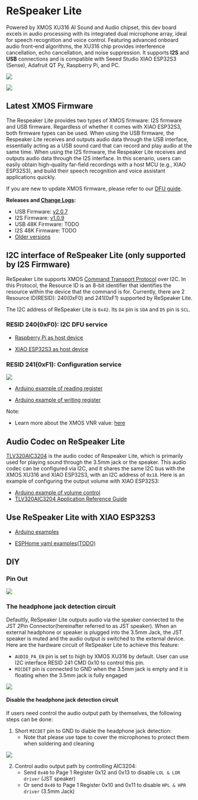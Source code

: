 # ReSpeaker Lite

Powered by XMOS XU316 AI Sound and Audio chipset, this dev board excels in audio processing with its integrated dual microphone array, ideal for speech recognition and voice control. Featuring advanced onboard audio front-end algorithms, the XU316 chip provides interference cancellation, echo cancellation, and noise suppression. It supports **I2S** and **USB** connections and is compatible with Seeed Studio XIAO ESP32S3 (Sense), Adafruit QT Py, Raspberry Pi, and PC.

![](./doc/images/respeaker_lite.png)

![](./doc/images/respeaker_lite_parts.png)

## Latest XMOS Firmware

The Respeaker Lite provides two types of XMOS firmware: I2S firmware and USB firmware. Regardless of whether it comes with XIAO ESP32S3, both firmware types can be used. When using the USB firmware, the Respeaker Lite receives and outputs audio data through the USB interface, essentially acting as a USB sound card that can record and play audio at the same time. When using the I2S firmware, the Respeaker Lite receives and outputs audio data through the I2S interface. In this scenario, users can easily obtain high-quality far-field recordings with a host MCU (e.g., XIAO ESP32S3), and build their speech recognition and voice assistant applications quickly.


If you are new to update XMOS firmware, please refer to our [DFU guide](./xmos_firmwares/dfu_guide.md).


**Releases and [Change Logs](./xmos_firmwares/changelog.md):**
- USB Firmware: [v2.0.7](./xmos_firmwares/respeaker_lite_usb_dfu_firmware_v2.0.7.bin)
- I2S Firmware: [v1.0.9](./xmos_firmwares/respeaker_lite_i2s_dfu_firmware_v1.0.9.bin)
- USB 48K Firmware: TODO
- I2S 48K Firmware: TODO
- [Older versions](./xmos_firmwares/)


## I2C interface of ReSpeaker Lite (only supported by I2S Firmware)

ReSpeaker Lite supports XMOS [Command Transport Protocol](https://www.xmos.com/documentation/XM-014785-PC/html/modules/rtos/doc/programming_guide/reference/rtos_services/device_control/device_control_protocol.html#) over I2C. In this Protocol, the Resource ID is an 8-bit identifier that identifies the resource within the device that the command is for. Currently, there are 2 Resource ID(RESID): 240(0xF0) and 241(0xF1) supported by ReSpeaker Lite.

The I2C address of ReSpeaker Lite is `0x42`. Its `D4` pin is `SDA` and `D5` pin is `SCL`.

### RESID 240(0xF0): I2C DFU service

- [Raspberry Pi as host device](https://github.com/xmos/host_xvf_control/tree/release/v3.0.0)

- [XIAO ESP32S3 as host device](https://github.com/esphome/home-assistant-voice-pe/blob/dev/esphome/components/voice_kit/voice_kit.cpp)

### RESID 241(0xF1): Configuration service

![](./doc/images/i2c_registers_map.png)

- [Arduino example of reading register](./xiao_esp32s3_arduino_examples/xiao_i2c_get_register_value/xiao_i2c_get_register_value.ino)

- [Arduino example of writing register](./xiao_esp32s3_arduino_examples/xiao_i2c_write_register_value/xiao_i2c_write_register_value.ino)

Note: 
- Learn more about the XMOS VNR value: [here](https://www.xmos.com/documentation/XM-014785-PC/html/modules/voice/modules/lib_vnr/doc/src/overview.html)


## Audio Codec on ReSpeaker Lite

[TLV320AIC3204](https://www.ti.com/product/TLV320AIC3204) is the audio codec of Respeaker Lite, which is primarily used for playing sound through the 3.5mm jack or the speaker. This audio codec can be configured via I2C, and it shares the same I2C bus with the XMOS XU316 and XIAO ESP32S3, with an I2C address of `0x18`. Here is an example of configuring the output volume with XIAO ESP32S3:

- [Arduino example of volume control](./xiao_esp32s3_arduino_examples/xiao_i2c_control_volume/xiao_i2c_control_volume.ino)
- [TLV320AIC3204 Application Reference Guide](https://www.ti.com/lit/ml/slaa557/slaa557.pdf?ts=1729537291311)

## Use ReSpeaker Lite with XIAO ESP32S3

- [Arduino examples](./xiao_esp32s3_arduino_examples)

- [ESPHome yaml examples(TODO)](./esphome_yaml)


## DIY

### Pin Out

![](./doc/images/pinout.png)

### The headphone jack detection circuit


Defaultly, ReSpeaker Lite outputs audio via the speaker connected to the JST 2Pin Connector(hereinafter referred to as JST speaker). When an external headphone or speaker is plugged into the 3.5mm Jack, the JST speaker is muted and the audio output is switched to the external device. Here are the hardware circuit of ReSpeaker Lite to achieve this feature:
- `AUDIO_PA_EN` pin is set to high by XMOS XU316 by default. User can use I2C interface RESID 241 CMD 0x10 to control this pin.
- `MICDET` pin is connected to GND when the 3.5mm jack is empty and it is floating when the 3.5mm jack is fully engaged

![](./doc/images/headphone_jack_detection.png)

#### Disable the headphone jack detection circuit

If users need control the audio output path by themselves, the following steps can be done:

1. Short `MICDET` pin to GND to diable the headphone jack detection:
    - Note that please use tape to cover the microphones to protect them when soldering and cleaning

![](./doc/images/disable_hp_det.png)

2. Control audio output path by controlling AIC3204:
    - Send `0x40` to Page 1 Register 0x12 and 0x13 to disable `LOL & LOR driver` (JST speaker)
    - Or send `0x40` to Page 1 Register 0x10 and 0x11 to disable `HPL & HPR driver` (3.5mm Jack)